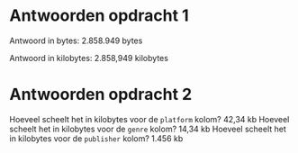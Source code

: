 # Antwoorden opdracht 1

Antwoord in bytes: 2.858.949 bytes

Antwoord in kilobytes: 2.858,949 kilobytes

# Antwoorden opdracht 2

Hoeveel scheelt het in kilobytes voor de `platform` kolom?
42,34 kb
Hoeveel scheelt het in kilobytes voor de `genre` kolom?
14,34 kb
Hoeveel scheelt het in kilobytes voor de `publisher` kolom?
1.456 kb